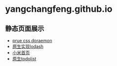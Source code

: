 # yangchangfeng.github.io
## 静态页面展示
* [prue css doraemon](https://yangchangfeng.github.io/doraemon/doraemon.html)
* [原生实现lodash](https://yangchangfeng.github.io/lodash/lodash.js)
* [小米首页](https://yangchangfeng.github.io/mi)
* [原生todolist](https://yangchangfeng.github.io/todolist/Villiajs/)
